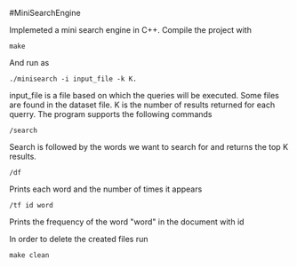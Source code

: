 #MiniSearchEngine

Implemeted a mini search engine in C++. Compile the project with
```
make
```

And run as
```
./minisearch -i input_file -k K.
```

input_file is a file based on which the queries will be executed. Some files are found in the dataset file. K is the number of results returned for each querry. The program supports the following commands

```
/search
```

Search is followed by the words we want to search for and returns the top K results.

```
/df
```

Prints each word and the number of times it appears

```
/tf id word
```

Prints the frequency of the word "word" in the document with id

In order to delete the created files run
```
make clean
```
